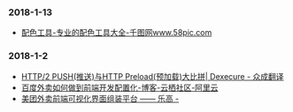 ### 2018-1-13<br />
+ [配色工具-专业的配色工具大全-千图网www.58pic.com](http://www.58pic.com/peise/)<br />

### 2018-1-2<br />
+ [HTTP/2 PUSH(推送)与HTTP Preload(预加载)大比拼| Dexecure - 众成翻译](http://www.zcfy.cc/article/http-2-push-vs-http-preload-dexecure-4722.html?t=new)<br />
+ [百度外卖如何做到前端开发配置化-博客-云栖社区-阿里云](https://yq.aliyun.com/articles/112472)<br />
+ [美团外卖前端可视化界面组装平台 —— 乐高 -](https://tech.meituan.com/waimai-lego.html)<br />